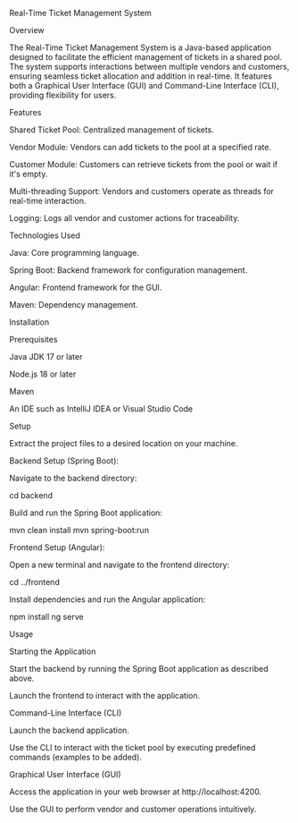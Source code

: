 Real-Time Ticket Management System

Overview

The Real-Time Ticket Management System is a Java-based application designed to facilitate the efficient management of tickets in a shared pool. The system supports interactions between multiple vendors and customers, ensuring seamless ticket allocation and addition in real-time. It features both a Graphical User Interface (GUI) and Command-Line Interface (CLI), providing flexibility for users.

Features


Shared Ticket Pool: Centralized management of tickets.

Vendor Module: Vendors can add tickets to the pool at a specified rate.

Customer Module: Customers can retrieve tickets from the pool or wait if it's empty.

Multi-threading Support: Vendors and customers operate as threads for real-time interaction.

Logging: Logs all vendor and customer actions for traceability.


Technologies Used

Java: Core programming language.

Spring Boot: Backend framework for configuration management.

Angular: Frontend framework for the GUI.

Maven: Dependency management.


Installation

Prerequisites

Java JDK 17 or later

Node.js 18 or later

Maven

An IDE such as IntelliJ IDEA or Visual Studio Code


Setup


Extract the project files to a desired location on your machine.

Backend Setup (Spring Boot):

Navigate to the backend directory:

cd backend

Build and run the Spring Boot application:

mvn clean install
mvn spring-boot:run


Frontend Setup (Angular):

Open a new terminal and navigate to the frontend directory:

cd ../frontend

Install dependencies and run the Angular application:

npm install
ng serve



Usage

Starting the Application

Start the backend by running the Spring Boot application as described above.

Launch the frontend to interact with the application.

Command-Line Interface (CLI)

Launch the backend application.

Use the CLI to interact with the ticket pool by executing predefined commands (examples to be added).

Graphical User Interface (GUI)

Access the application in your web browser at http://localhost:4200.

Use the GUI to perform vendor and customer operations intuitively.

